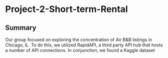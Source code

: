 # Project-2-Short-term-Rental

## Summary
Our group focused on exploring the concentration of Air B&B listings in Chicago, IL. To do this, we utilized RapidAPI, a third party API hub that hosts a number of API connections. In conjunction, we found a Kaggle dataset 
